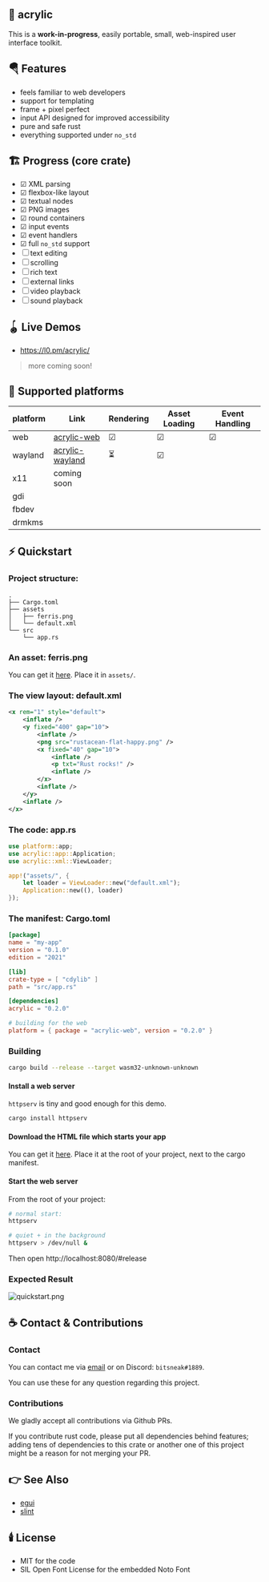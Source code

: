 ## 🎨 acrylic

This is a **work-in-progress**, easily portable, small, web-inspired user interface toolkit.

## 🪂 Features

- feels familiar to web developers
- support for templating
- frame + pixel perfect
- input API designed for improved accessibility
- pure and safe rust
- everything supported under `no_std`

## 🏗️ Progress (core crate)

- ☑ XML parsing
- ☑ flexbox-like layout
- ☑ textual nodes
- ☑ PNG images
- ☑ round containers
- ☑ input events
- ☑ event handlers
- ☑ full `no_std` support
- ☐ text editing
- ☐ scrolling
- ☐ rich text
- ☐ external links
- ☐ video playback
- ☐ sound playback

## 🪀 Live Demos

- https://l0.pm/acrylic/

> more coming soon!

## 🧱 Supported platforms

| platform | Link | Rendering | Asset Loading | Event Handling |
|---|---|---|---|---|
| web | [acrylic-web](https://lib.rs/acrylic-web) | ☑ | ☑ | ☑ |
| wayland | [acrylic-wayland](https://lib.rs/acrylic-wayland) | ⏳ | ☑ |  |
| x11 | coming soon |  |  |  |
| gdi |  |  |  |  |
| fbdev |  |  |  |  |
| drmkms |  |  |  |  |

## ⚡️ Quickstart

### Project structure:

```
.
├── Cargo.toml
├── assets
│   ├── ferris.png
│   └── default.xml
└── src
    └── app.rs
```

### An asset: ferris.png

You can get it [here](https://rustacean.net/assets/rustacean-flat-happy.png).
Place it in `assets/`.

### The view layout: default.xml

```xml
<x rem="1" style="default">
    <inflate />
    <y fixed="400" gap="10">
        <inflate />
        <png src="rustacean-flat-happy.png" />
        <x fixed="40" gap="10">
            <inflate />
            <p txt="Rust rocks!" />
            <inflate />
        </x>
        <inflate />
    </y>
    <inflate />
</x>
```

### The code: app.rs

```rust
use platform::app;
use acrylic::app::Application;
use acrylic::xml::ViewLoader;

app!("assets/", {
    let loader = ViewLoader::new("default.xml");
    Application::new((), loader)
});
```

### The manifest: Cargo.toml

```toml
[package]
name = "my-app"
version = "0.1.0"
edition = "2021"

[lib]
crate-type = [ "cdylib" ]
path = "src/app.rs"

[dependencies]
acrylic = "0.2.0"

# building for the web
platform = { package = "acrylic-web", version = "0.2.0" }
```

### Building

```bash
cargo build --release --target wasm32-unknown-unknown
```

#### Install a web server

`httpserv` is tiny and good enough for this demo.

```bash
cargo install httpserv
```

#### Download the HTML file which starts your app

You can get it [here](https://raw.githubusercontent.com/NathanRoyer/acrylic/main/acrylic-web/index.html).
Place it at the root of your project, next to the cargo manifest.

#### Start the web server

From the root of your project:

```bash
# normal start:
httpserv

# quiet + in the background
httpserv > /dev/null &
```

Then open http://localhost:8080/#release

### Expected Result

![quickstart.png](https://docs.rs/crate/acrylic/0.1.22/source/quickstart.png)

## ☕ Contact & Contributions

### Contact

You can contact me via [email](mailto:nathan.royer.pro@gmail.com)
or on Discord: `bitsneak#1889`.

You can use these for any question regarding this project.

### Contributions

We gladly accept all contributions via Github PRs.

If you contribute rust code, please put all dependencies
behind features; adding tens of dependencies to this crate
or another one of this project might be a reason for not
merging your PR.

## 👉 See Also

* [egui](https://lib.rs/egui)
* [slint](https://lib.rs/slint)

## 🕯️ License

* MIT for the code
* SIL Open Font License for the embedded Noto Font
